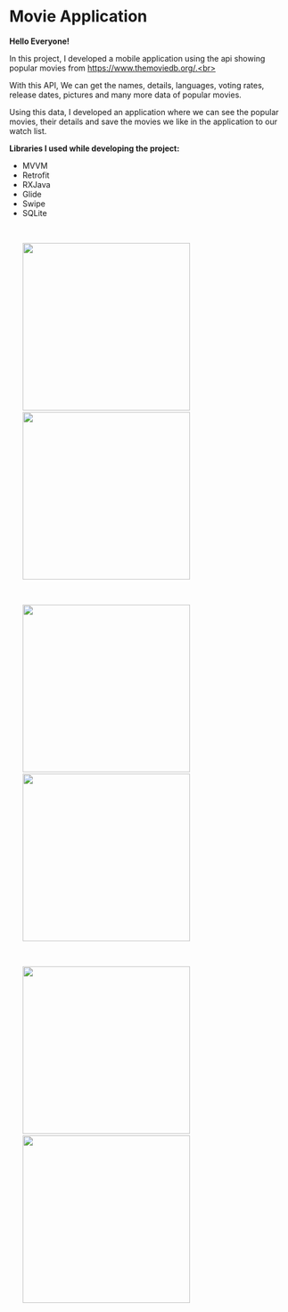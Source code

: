 # Movie Application

<strong>Hello Everyone!</strong> <br>

In this project, I developed a mobile application using the api showing popular movies from https://www.themoviedb.org/.<br>

With this API, We can get the names, details, languages, voting rates, release dates, pictures and many more data of popular movies. 

Using this data, I developed an application where we can see the popular movies, their details and save the movies we like in the application to our watch list.

<strong>Libraries I used while developing the project:</strong>
- MVVM
- Retrofit
- RXJava
- Glide
- Swipe
- SQLite

<br>
<ul>
<img src="https://user-images.githubusercontent.com/77855407/189668156-e06bee9b-9406-45ff-afc9-1fdd53986c65.jpeg" width=300>
<img width=10>
<img src="https://user-images.githubusercontent.com/77855407/189668384-208a5157-ff83-431b-9762-e2973cac84a6.jpeg" width=300>
</ul>
<br>

<ul>
<img src="https://user-images.githubusercontent.com/77855407/189668633-d8ea36ca-d1ee-43bc-bca4-a991d3cee607.jpeg" width=300>
<img width=10>
<img src="https://user-images.githubusercontent.com/77855407/189668677-7f3f0c67-7153-4683-9d31-a33e8496376b.jpeg" width=300>
</ul>
<br>

<ul>
<img src="https://user-images.githubusercontent.com/77855407/189668665-867967b8-2be9-407a-9eb3-fcb82a091649.jpeg" width=300>
<img width=10>
<img src="https://user-images.githubusercontent.com/77855407/189668682-6a01ed60-20d7-409c-8c2e-7d9e979f86f1.jpeg" width=300>
</ul>
